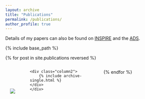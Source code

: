 ```yaml
---
layout: archive
title: "Publications"
permalink: /publications/
author_profile: true
---
```


<style>
    /* Define the styles for the columns */
	.row{
		display: flex;
	}
	
    .column1 {
        float: left;
        width: 25%; 
     }
    .column2 {
        float: left;
        width: 75%; 
    }
	
	.image-container {
		padding-top:75px;
		padding-right: 15px;
		padding-bottom: 15px;
		padding-left: 15px;
	}
</style>

Details of my papers can also be found on [INSPIRE](https://inspirehep.net/authors/2750523?ui-citation-summary=true) and the [ADS](https://ui.adsabs.harvard.edu/search/q=author%3A%22Whittall%2C%20Christopher%22&sort=date%20desc%2C%20bibcode%20desc&p_=0).

{% include base_path %}

{% for post in site.publications reversed %}
<div class = "row">
	<div>
	<div class="column1">
		<div class="image-container">
			<img src="{{post.illustration}}">
		</div>
	</div>
	
	<div class="column2">
		{% include archive-single.html %}
	</div>
	</div>
</div>

{% endfor %}

